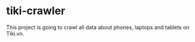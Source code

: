 # tiki-crawler

This project is going to crawl all data about phones, laptops and tablets on Tiki.vn.
